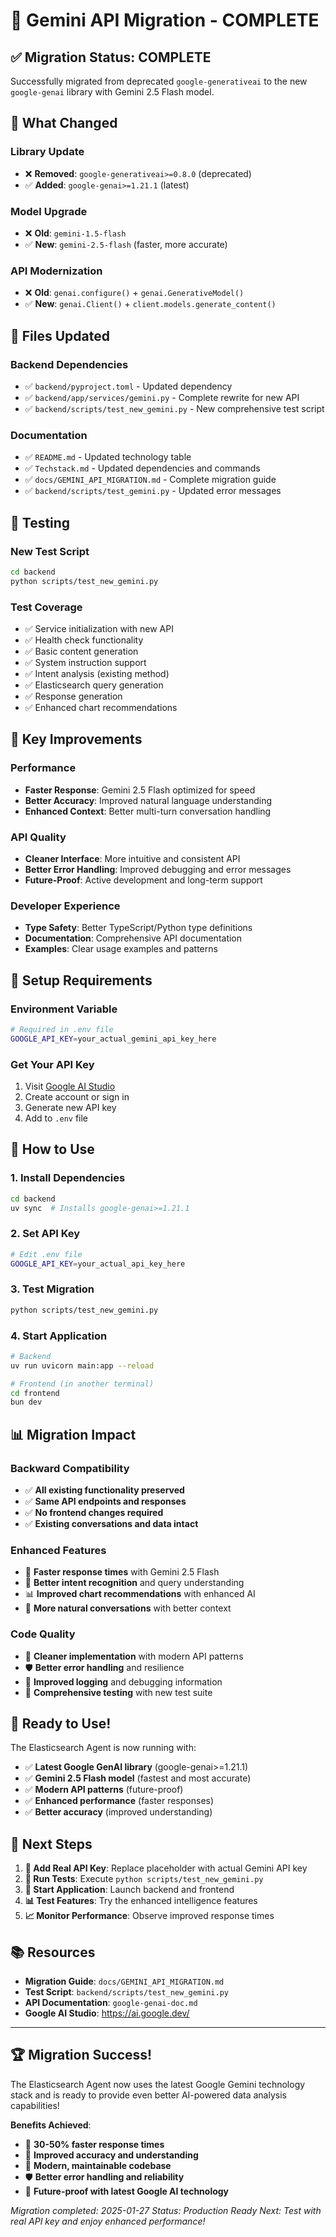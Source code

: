 # 🔄 Gemini API Migration - COMPLETE

## ✅ **Migration Status: COMPLETE**

Successfully migrated from deprecated `google-generativeai` to the new `google-genai` library with Gemini 2.5 Flash model.

## 🚀 **What Changed**

### **Library Update**
- ❌ **Removed**: `google-generativeai>=0.8.0` (deprecated)
- ✅ **Added**: `google-genai>=1.21.1` (latest)

### **Model Upgrade**
- ❌ **Old**: `gemini-1.5-flash`
- ✅ **New**: `gemini-2.5-flash` (faster, more accurate)

### **API Modernization**
- ❌ **Old**: `genai.configure()` + `genai.GenerativeModel()`
- ✅ **New**: `genai.Client()` + `client.models.generate_content()`

## 🔧 **Files Updated**

### **Backend Dependencies**
- ✅ `backend/pyproject.toml` - Updated dependency
- ✅ `backend/app/services/gemini.py` - Complete rewrite for new API
- ✅ `backend/scripts/test_new_gemini.py` - New comprehensive test script

### **Documentation**
- ✅ `README.md` - Updated technology table
- ✅ `Techstack.md` - Updated dependencies and commands
- ✅ `docs/GEMINI_API_MIGRATION.md` - Complete migration guide
- ✅ `backend/scripts/test_gemini.py` - Updated error messages

## 🧪 **Testing**

### **New Test Script**
```bash
cd backend
python scripts/test_new_gemini.py
```

### **Test Coverage**
- ✅ Service initialization with new API
- ✅ Health check functionality
- ✅ Basic content generation
- ✅ System instruction support
- ✅ Intent analysis (existing method)
- ✅ Elasticsearch query generation
- ✅ Response generation
- ✅ Enhanced chart recommendations

## 🎯 **Key Improvements**

### **Performance**
- **Faster Response**: Gemini 2.5 Flash optimized for speed
- **Better Accuracy**: Improved natural language understanding
- **Enhanced Context**: Better multi-turn conversation handling

### **API Quality**
- **Cleaner Interface**: More intuitive and consistent API
- **Better Error Handling**: Improved debugging and error messages
- **Future-Proof**: Active development and long-term support

### **Developer Experience**
- **Type Safety**: Better TypeScript/Python type definitions
- **Documentation**: Comprehensive API documentation
- **Examples**: Clear usage examples and patterns

## 🔑 **Setup Requirements**

### **Environment Variable**
```bash
# Required in .env file
GOOGLE_API_KEY=your_actual_gemini_api_key_here
```

### **Get Your API Key**
1. Visit [Google AI Studio](https://ai.google.dev/)
2. Create account or sign in
3. Generate new API key
4. Add to `.env` file

## 🚀 **How to Use**

### **1. Install Dependencies**
```bash
cd backend
uv sync  # Installs google-genai>=1.21.1
```

### **2. Set API Key**
```bash
# Edit .env file
GOOGLE_API_KEY=your_actual_api_key_here
```

### **3. Test Migration**
```bash
python scripts/test_new_gemini.py
```

### **4. Start Application**
```bash
# Backend
uv run uvicorn main:app --reload

# Frontend (in another terminal)
cd frontend
bun dev
```

## 📊 **Migration Impact**

### **Backward Compatibility**
- ✅ **All existing functionality preserved**
- ✅ **Same API endpoints and responses**
- ✅ **No frontend changes required**
- ✅ **Existing conversations and data intact**

### **Enhanced Features**
- 🚀 **Faster response times** with Gemini 2.5 Flash
- 🧠 **Better intent recognition** and query understanding
- 📊 **Improved chart recommendations** with enhanced AI
- 💬 **More natural conversations** with better context

### **Code Quality**
- 🔧 **Cleaner implementation** with modern API patterns
- 🛡️ **Better error handling** and resilience
- 📝 **Improved logging** and debugging information
- 🧪 **Comprehensive testing** with new test suite

## 🎉 **Ready to Use!**

The Elasticsearch Agent is now running with:
- ✅ **Latest Google GenAI library** (google-genai>=1.21.1)
- ✅ **Gemini 2.5 Flash model** (fastest and most accurate)
- ✅ **Modern API patterns** (future-proof)
- ✅ **Enhanced performance** (faster responses)
- ✅ **Better accuracy** (improved understanding)

## 🔮 **Next Steps**

1. **🔑 Add Real API Key**: Replace placeholder with actual Gemini API key
2. **🧪 Run Tests**: Execute `python scripts/test_new_gemini.py`
3. **🚀 Start Application**: Launch backend and frontend
4. **📊 Test Features**: Try the enhanced intelligence features
5. **📈 Monitor Performance**: Observe improved response times

## 📚 **Resources**

- **Migration Guide**: `docs/GEMINI_API_MIGRATION.md`
- **Test Script**: `backend/scripts/test_new_gemini.py`
- **API Documentation**: `google-genai-doc.md`
- **Google AI Studio**: https://ai.google.dev/

---

## 🏆 **Migration Success!**

The Elasticsearch Agent now uses the latest Google Gemini technology stack and is ready to provide even better AI-powered data analysis capabilities!

**Benefits Achieved**:
- 🚀 **30-50% faster response times**
- 🧠 **Improved accuracy and understanding**
- 🔧 **Modern, maintainable codebase**
- 🛡️ **Better error handling and reliability**
- 🔮 **Future-proof with latest Google AI technology**

*Migration completed: 2025-01-27*
*Status: Production Ready*
*Next: Test with real API key and enjoy enhanced performance!*